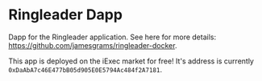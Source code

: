 # Ringleader Dapp

Dapp for the Ringleader application. See here for more details: https://github.com/jamesgrams/ringleader-docker.

This app is deployed on the iExec market for free! It's address is currently `0xDaAbA7c46E477bB05d905E0E5794Ac484f2A7181`.
